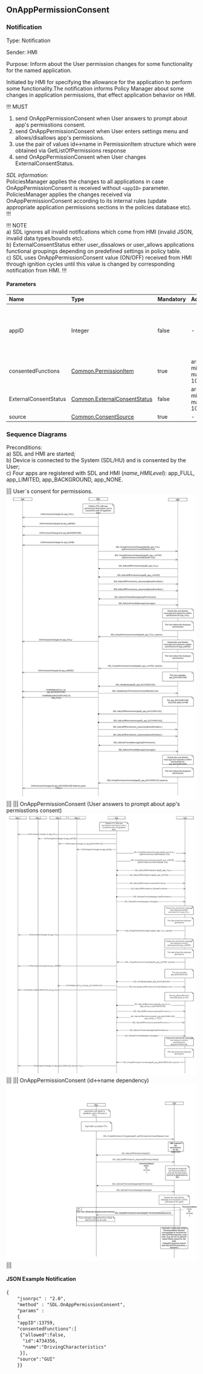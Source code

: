 ## OnAppPermissionConsent


### Notification

Type: Notification 

Sender: HMI  

Purpose: Inform about the User permission changes for some functionality for the named application.

Initiated by HMI for specifying the allowance for the application to perform some functionality.The notification informs Policy Manager about some changes in application permissions, that effect application behavior on HMI.  

!!! MUST   
1) send OnAppPermissionConsent when User answers to prompt about app's permisstions consent.  
2) send OnAppPermissionConsent when User enters settings menu and allows/disallows app's permissions.  
3) use the pair of values id<->name in PermissionItem structure which were obtained via GetListOfPermissions response  
4) send OnAppPermissionConsent when User changes ExternalConsentStatus.

_SDL information:_  
PoliciesManager applies the changes to all applications in case OnAppPermissionConsent is received without `<appID>` parameter.
PoliciesManager applies the changes received via OnAppPermissionConsent according to its internal rules (update appropriate application permissions sections in the policies database etc).
!!!

!!! NOTE  
a) SDL ignores all invalid notifications which come from HMI (invalid JSON, invalid data types/bounds etc).  
b) ExternalConsentStatus either user_dissalows or user_allows applications functional groupings depending on predefined settings in policy table.  
c) SDL  uses OnAppPermissionConsent value (ON/OFF) received from HMI through ignition cycles until this value is changed by corresponding notification from HMI.
!!!

#### Parameters

|Name|Type|Mandatory|Additional|Description|
|:---|:---|:--------|:---------|:----------|
|appID|Integer|false|-|Information about the application. See [HMIApplication]. If omitted - allow/disallow all applications.|
|consentedFunctions|[Common.PermissionItem]|true|array: true<br>minsize: 1<br>maxsize: 100|-|
|ExternalConsentStatus|[Common.ExternalConsentStatus]|false|array: true <br>minsize: 1<br>maxsize: 100|-|
|source|[Common.ConsentSource]|true|-|-|

[HMIApplication]: ../../common/structs/#hmiapplication
[Common.PermissionItem]: ../../common/structs/#permissionitem
[Common.ExternalConsentStatus]: ../../common/structs/#externalconsentstatus
[Common.ConsentSource]: ../../common/enums/#consentsource

### Sequence Diagrams

Preconditions:  
a) SDL and HMI are started;   
b) Device is connected to the System (SDL/HU) and is consented by the User;   
c) Four apps are registered with SDL and HMI (_name_HMILevel_): app_FULL, app_LIMITED, app_BACKGROUND, app_NONE.

|||
User\`s consent for permissions.
![OnAppPermissionConsent](./assets/User%60s%20Consent%20for%20permissions.png)
|||
|||
OnAppPermissionConsent (User answers to prompt about app's permisstions consent)   
![OnAppPermissionConsent](./assets/OnAppPermissionConsent.png)
|||
|||
OnAppPermissionConsent (id<->name dependency)
![OnAppPermissionConsent](./assets/OnAppPermissionConsent2.png)
|||

#### JSON Example Notification
```
{
	"jsonrpc" : "2.0",
	"method" : "SDL.OnAppPermissionConsent",
	"params" :  
	{
    "appID":13759,
    "consentedFunctions":[
     {"allowed":false,
      "id":4734356,
      "name":"DrivingCharacteristics"
     }],
    "source":"GUI"
    }}

```

